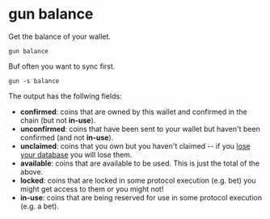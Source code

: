 # gun balance

Get the balance of your wallet.

```
gun balance
```

Buf often you want to sync first.

```
gun -s balance
```

The output has the follwing fields:

- **confirmed**: coins that are owned by this wallet and confirmed in the chain (but not **in-use**).
- **unconfirmed**: coins that have been sent to your wallet but haven't been confirmed (and not **in-use**).
- **unclaimed**: coins that you own but you haven't claimed -- if you [lose your database](../backup-and-recovery.md) you will lose them.
- **available**: coins that are available to be used. This is just the total of the above.
- **locked**: coins that are locked in some protocol execution (e.g. bet) you might get access to them or you might not!
- **in-use**: coins that are being reserved for use in some protocol execution (e.g. a bet).
